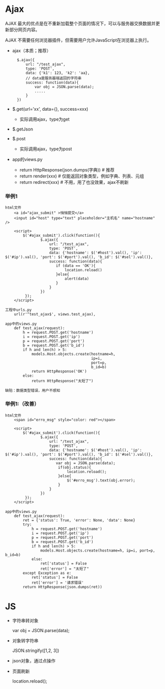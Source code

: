 # Ajax #
AJAX 最大的优点是在不重新加载整个页面的情况下，可以与服务器交换数据并更新部分网页内容。

AJAX 不需要任何浏览器插件，但需要用户允许JavaScript在浏览器上执行。

- ajax（本质；推荐）
		
	    $.ajax({
	        url: "/test_ajax",
	        type: 'POST',
	        data: {'k1': 123, 'k2': 'aa},
			// data是服务器端返回的字符串
	        success: function(data){
				var obj = JSON.parse(data);
	          	.....
	        }
	    })

- $.get(url='xx', data={}, success=xxx)
	- 实际调用ajax，type为get
- $.getJson
- $.post
	- 实际调用ajax，type为post

- app的views.py
	- return HttpResponse(json.dumps(字典))  # 推荐
	- return render(xxx)						# 仅能返回对象类型，例如字典、列表、元组
	- return redirect(xxx)					# 不用，用了也没效果，ajax不刷新
	     
### 举例1
	html文件
		<a id="ajax_submit" >悄悄提交</a>
		<input id="host" type="text" placeholder="主机名" name="hostname" />
	
		<script>
			$('#ajax_submit').click(function(){
	                $.ajax({
	                    url: "/test_ajax",
	                    type: 'POST',
	                    data: {'hostname': $('#host').val(), 'ip': $('#ip').val(), 'port': $('#port').val(), 'b_id': $('#sel').val()},
	                    success: function(data){
	                       if (data == 'OK'){
	                           location.reload() 
	                       }else{
	                           alert(data)
	                       }
	                    }
	                })
	         });
		</script>

	工程中urls.py
		url(r'^test_ajax$', views.test_ajax),

	app中的views.py
		def test_ajax(request):
		    h = request.POST.get('hostname')
		    i = request.POST.get('ip')
		    p = request.POST.get('port')
		    b = request.POST.get('b_id')
		    if h and len(h) > 5:
		        models.Host.objects.create(hostname=h,
		                                   ip=i,
		                                   port=p,
		                                   b_id=b)
		        return HttpResponse('OK')
		    else:
		        return HttpResponse("太短了")

	缺陷：数据类型错误，用户不感知	

### 举例1:（改善）
	html文件
		<span id="erro_msg" style="color: red"></span>

		<script>
			$('#ajax_submit').click(function(){
	                $.ajax({
	                    url: "/test_ajax",
	                    type: 'POST',
	                    data: {'hostname': $('#host').val(), 'ip': $('#ip').val(), 'port': $('#port').val(), 'b_id': $('#sel').val()},
	                    success: function(data){
	                       var obj = JSON.parse(data);
	                        if(obj.status){
	                            location.reload();
	                        }else{
	                            $('#erro_msg').text(obj.error);
	                        }
	                    }
	                })
	         });	
	    </script>

	app中的views.py
		def test_ajax(request):
		    ret = {'status': True, 'error': None, 'data': None}
		    try:
		        h = request.POST.get('hostname')
		        i = request.POST.get('ip')
		        p = request.POST.get('port')
		        b = request.POST.get('b_id')
		        if h and len(h) > 5:
		            models.Host.objects.create(hostname=h, ip=i, port=p, b_id=b)
		        else:
		            ret['status'] = False
		            ret['error'] = "太短了"
		    except Exception as e:
		        ret['status'] = False
		        ret['error'] = '请求错误'
		    return HttpResponse(json.dumps(ret))

# JS #
- 字符串转对象

	var obj = JSON.parse(data);

- 对象转字符串

	JSON.stringify([1,2, 3])

- json对象，通过点操作

- 页面刷新

	location.reload();











